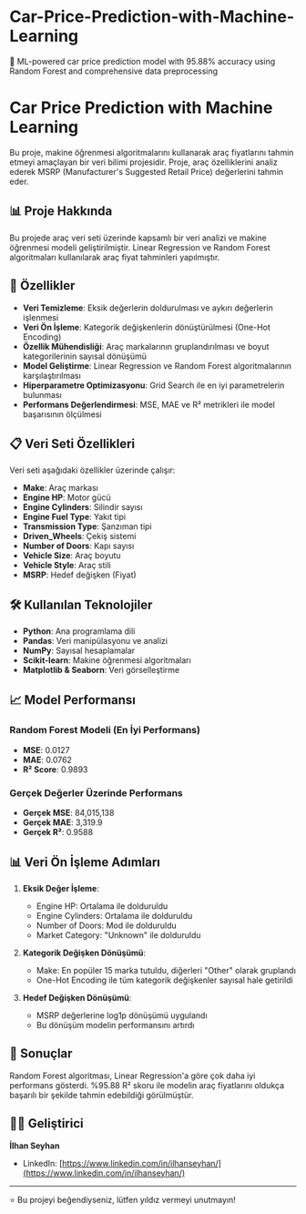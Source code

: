 # Car-Price-Prediction-with-Machine-Learning
🚗 ML-powered car price prediction model with 95.88% accuracy using Random Forest and comprehensive data preprocessing

# Car Price Prediction with Machine Learning

Bu proje, makine öğrenmesi algoritmalarını kullanarak araç fiyatlarını tahmin etmeyi amaçlayan bir veri bilimi projesidir. Proje, araç özelliklerini analiz ederek MSRP (Manufacturer's Suggested Retail Price) değerlerini tahmin eder.

## 📊 Proje Hakkında

Bu projede araç veri seti üzerinde kapsamlı bir veri analizi ve makine öğrenmesi modeli geliştirilmiştir. Linear Regression ve Random Forest algoritmaları kullanılarak araç fiyat tahminleri yapılmıştır.

## 🚀 Özellikler

- **Veri Temizleme**: Eksik değerlerin doldurulması ve aykırı değerlerin işlenmesi
- **Veri Ön İşleme**: Kategorik değişkenlerin dönüştürülmesi (One-Hot Encoding)
- **Özellik Mühendisliği**: Araç markalarının gruplandırılması ve boyut kategorilerinin sayısal dönüşümü
- **Model Geliştirme**: Linear Regression ve Random Forest algoritmalarının karşılaştırılması
- **Hiperparametre Optimizasyonu**: Grid Search ile en iyi parametrelerin bulunması
- **Performans Değerlendirmesi**: MSE, MAE ve R² metrikleri ile model başarısının ölçülmesi

## 📋 Veri Seti Özellikleri

Veri seti aşağıdaki özellikler üzerinde çalışır:
- **Make**: Araç markası
- **Engine HP**: Motor gücü
- **Engine Cylinders**: Silindir sayısı
- **Engine Fuel Type**: Yakıt tipi
- **Transmission Type**: Şanzıman tipi
- **Driven_Wheels**: Çekiş sistemi
- **Number of Doors**: Kapı sayısı
- **Vehicle Size**: Araç boyutu
- **Vehicle Style**: Araç stili
- **MSRP**: Hedef değişken (Fiyat)

## 🛠️ Kullanılan Teknolojiler

- **Python**: Ana programlama dili
- **Pandas**: Veri manipülasyonu ve analizi
- **NumPy**: Sayısal hesaplamalar
- **Scikit-learn**: Makine öğrenmesi algoritmaları
- **Matplotlib & Seaborn**: Veri görselleştirme

## 📈 Model Performansı

### Random Forest Modeli (En İyi Performans)
- **MSE**: 0.0127
- **MAE**: 0.0762
- **R² Score**: 0.9893

### Gerçek Değerler Üzerinde Performans
- **Gerçek MSE**: 84,015,138
- **Gerçek MAE**: 3,319.9
- **Gerçek R²**: 0.9588


## 📊 Veri Ön İşleme Adımları

1. **Eksik Değer İşleme**:
   - Engine HP: Ortalama ile dolduruldu
   - Engine Cylinders: Ortalama ile dolduruldu
   - Number of Doors: Mod ile dolduruldu
   - Market Category: "Unknown" ile dolduruldu

2. **Kategorik Değişken Dönüşümü**:
   - Make: En popüler 15 marka tutuldu, diğerleri "Other" olarak gruplandı
   - One-Hot Encoding ile tüm kategorik değişkenler sayısal hale getirildi

3. **Hedef Değişken Dönüşümü**:
   - MSRP değerlerine log1p dönüşümü uygulandı
   - Bu dönüşüm modelin performansını artırdı

## 🎯 Sonuçlar

Random Forest algoritması, Linear Regression'a göre çok daha iyi performans gösterdi. %95.88 R² skoru ile modelin araç fiyatlarını oldukça başarılı bir şekilde tahmin edebildiği görülmüştür.

## 👨‍💻 Geliştirici

**İlhan Seyhan**
- LinkedIn: [https://www.linkedin.com/in/ilhanseyhan/](https://www.linkedin.com/in/ilhanseyhan/)

---

⭐ Bu projeyi beğendiyseniz, lütfen yıldız vermeyi unutmayın!
